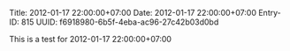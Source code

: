 Title: 2012-01-17 22:00:00+07:00
Date: 2012-01-17 22:00:00+07:00
Entry-ID: 815
UUID: f6918980-6b5f-4eba-ac96-27c42b03d0bd

This is a test for 2012-01-17 22:00:00+07:00
